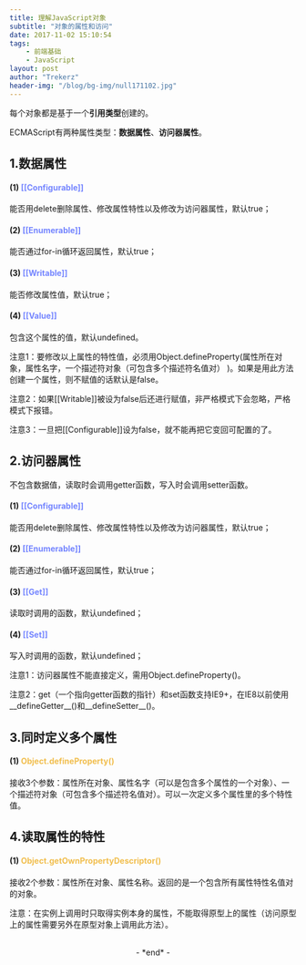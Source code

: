 ```yaml
---
title: 理解JavaScript对象
subtitle: "对象的属性和访问"
date: 2017-11-02 15:10:54
tags: 
	- 前端基础
	- JavaScript
layout: post
author: "Trekerz"
header-img: "/blog/bg-img/null171102.jpg"
---
```




每个对象都是基于一个**引用类型**创建的。

ECMAScript有两种属性类型：**数据属性**、**访问器属性**。

## **1.数据属性**

#### **(1) <font color='#7485FF'>[[Configurable\]]</font>**

能否用delete删除属性、修改属性特性以及修改为访问器属性，默认true；

#### **(2) <font color='#7485FF'>[[Enumerable\]]</font>**

能否通过for-in循环返回属性，默认true；

#### **(3) <font color='#7485FF'>[[Writable\]]</font>**

能否修改属性值，默认true；

#### **(4) <font color='#7485FF'>[[Value\]]</font>**

包含这个属性的值，默认undefined。

注意1：要修改以上属性的特性值，必须用Object.defineProperty(属性所在对象，属性名字，一个描述符对象（可包含多个描述符名值对） )。如果是用此方法创建一个属性，则不赋值的话默认是false。

注意2：如果[[Writable]]被设为false后还进行赋值，非严格模式下会忽略，严格模式下报错。

注意3：一旦把[[Configurable]]设为false，就不能再把它变回可配置的了。

## **2.访问器属性**

不包含数据值，读取时会调用getter函数，写入时会调用setter函数。

#### **(1) <font color='#7485FF'>[[Configurable\]]</font>**

能否用delete删除属性、修改属性特性以及修改为访问器属性，默认true；

#### **(2) <font color='#7485FF'>[[Enumerable\]]</font>**

能否通过for-in循环返回属性，默认true；

#### **(3) <font color='#7485FF'>[[Get]]</font>**

读取时调用的函数，默认undefined；

#### **(4) <font color='#7485FF'>[[Set\]]</font>**

写入时调用的函数，默认undefined；

注意1：访问器属性不能直接定义，需用Object.defineProperty()。

注意2：get（一个指向getter函数的指针）和set函数支持IE9+，在IE8以前使用__defineGetter__()和__defineSetter__()。

## **3.同时定义多个属性**

#### **(1) <font color='#F1BE4D'>Object.defineProperty()</font>**

接收3个参数：属性所在对象、属性名字（可以是包含多个属性的一个对象）、一个描述符对象（可包含多个描述符名值对）。可以一次定义多个属性里的多个特性值。

## **4.读取属性的特性**

#### **(1) <font color='#F1BE4D'>Object.getOwnPropertyDescriptor()</font>**

接收2个参数：属性所在对象、属性名称。返回的是一个包含所有属性特性名值对的对象。

注意：在实例上调用时只取得实例本身的属性，不能取得原型上的属性（访问原型上的属性需要另外在原型对象上调用此方法）。

<br/>

<center>-&nbsp;*end*&nbsp;-</center>

<br/>